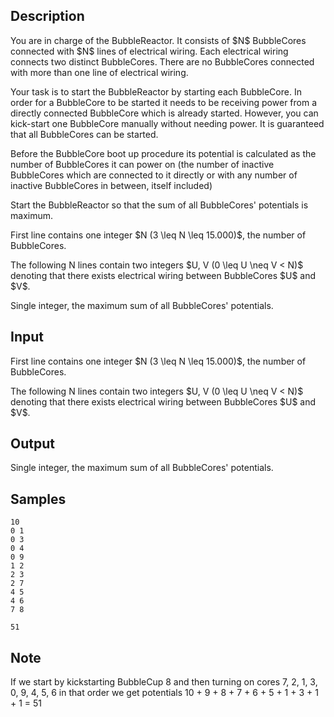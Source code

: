 ## Description

<div><p>You are in charge of the BubbleReactor. It consists of $N$ BubbleCores connected with $N$ lines of electrical wiring. Each electrical wiring connects two distinct BubbleCores. There are no BubbleCores connected with more than one line of electrical wiring.</p><p>Your task is to start the BubbleReactor by starting each BubbleCore. In order for a BubbleCore to be started it needs to be receiving power from a directly connected BubbleCore which is already started. However, you can kick-start one BubbleCore manually without needing power. It is guaranteed that all BubbleCores can be started.</p><p>Before the BubbleCore boot up procedure its potential is calculated as the number of BubbleCores it can power on (the number of inactive BubbleCores which are connected to it directly or with any number of inactive BubbleCores in between, itself included)</p><p>Start the BubbleReactor so that the sum of all BubbleCores' potentials is maximum.</p></div><div class="input-specification"><p>First line contains one integer $N (3 \leq N \leq 15.000)$, the number of BubbleCores.</p><p>The following N lines contain two integers $U, V (0 \leq U \neq V &lt; N)$ denoting that there exists electrical wiring between BubbleCores $U$ and $V$.</p></div><div class="output-specification"><p>Single integer, the maximum sum of all BubbleCores' potentials.</p></div>

## Input

<p>First line contains one integer $N (3 \leq N \leq 15.000)$, the number of BubbleCores.</p><p>The following N lines contain two integers $U, V (0 \leq U \neq V &lt; N)$ denoting that there exists electrical wiring between BubbleCores $U$ and $V$.</p>

## Output

<p>Single integer, the maximum sum of all BubbleCores' potentials.</p>

## Samples

```input1
10
0 1
0 3
0 4
0 9
1 2
2 3
2 7
4 5
4 6
7 8
```

```output1
51
```




## Note

<p>If we start by kickstarting BubbleCup 8 and then turning on cores 7, 2, 1, 3, 0, 9, 4, 5, 6 in that order we get potentials 10 + 9 + 8 + 7 + 6 + 5 + 1 + 3 + 1 + 1 = 51</p>
